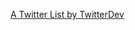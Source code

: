 
<a class="twitter-timeline" href="https://twitter.com/VillageProtocol/lists/india">A Twitter List by TwitterDev</a> <script async src="//platform.twitter.com/widgets.js" charset="utf-8"></script>
